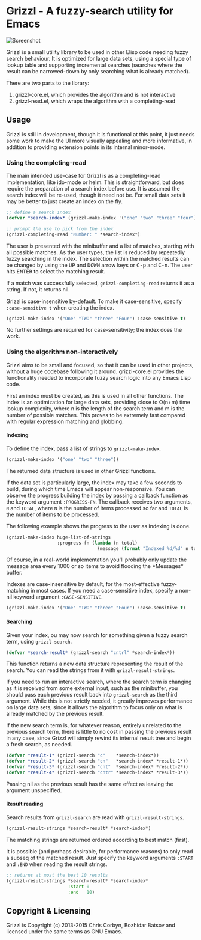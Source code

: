 # Grizzl - A fuzzy-search utility for Emacs

![Screenshot](http://i.imgur.com/n3EweV3.png)

Grizzl is a small utility library to be used in other Elisp code needing
fuzzy search behaviour. It is optimized for large data sets, using a
special type of lookup table and supporting incremental searches (searches
where the result can be narrowed-down by only searching what is already
matched).

There are two parts to the library:

  1. grizzl-core.el, which provides the algorithm and is not interactive
  2. grizzl-read.el, which wraps the algorithm with a completing-read

## Usage

Grizzl is still in development, though it is functional at this point, it
just needs some work to make the UI more visually appealing and more
informative, in addition to providing extension points in its internal
minor-mode.

### Using the completing-read

The main intended use-case for Grizzl is as a completing-read
implementation, like ido-mode or helm. This is straightforward, but does
require the preparation of a search index before use. It is assumed the
search index will be re-used, though it need not be. For small data sets
it may be better to just create an index on the fly.

```el
;; define a search index
(defvar *search-index* (grizzl-make-index '("one" "two" "three" "four")))

;; prompt the use to pick from the index
(grizzl-completing-read "Number: " *search-index*)
```

The user is presented with the minibuffer and a list of matches,
starting with all possible matches. As the user types, the list is
reduced by repeatedly fuzzy searching in the index. The selection
within the matched results can be changed by using the <kbd>UP</kbd>
and <kbd>DOWN</kbd> arrow keys or <kbd>C-p</kbd> and
<kbd>C-n</kbd>. The user hits <kbd>ENTER</kbd> to select the matching
result.

If a match was successfully selected, `grizzl-completing-read` returns it
as a string. If not, it returns nil.

Grizzl is case-insensitive by-default. To make it case-sensitive, specify
`:case-sensitive t` when creating the index.

```el
(grizzl-make-index '("One" "TWO" "three" "Four") :case-sensitive t)
```

No further settings are required for case-sensitivity; the index does the
work.

### Using the algorithm non-interactively

Grizzl aims to be small and focused, so that it can be used in other
projects, without a huge codebase following it around. grizzl-core.el
provides the functionality needed to incorporate fuzzy search logic into
any Emacs Lisp code.

First an index must be created, as this is used in all other functions. The
index is an optimization for large data sets, providing close to O(n+m) time
lookup complexity, where n is the length of the search term and m is the
number of possible matches. This proves to be extremely fast compared with
regular expression matching and globbing.

#### Indexing

To define the index, pass a list of strings to `grizzl-make-index`.

```el
(grizzl-make-index '("one" "two" "three"))
```

The returned data structure is used in other Grizzl functions.

If the data set is particularly large, the index may take a few seconds to
build, during which time Emacs will appear non-responsive. You can observe
the progress building the index by passing a callback function as the
keyword argument `:PROGRESS-FN`. The callback receives two arguments,
`N` and `TOTAL`, where `N` is the number of items processed so far and
`TOTAL` is the number of items to be processed.

The following example shows the progress to the user as indexing is done.

```el
(grizzl-make-index huge-list-of-strings
                   :progress-fn (lambda (n total)
                                  (message (format "Indexed %d/%d" n total))))
```

Of course, in a real-world implementation you'll probably only update the
message area every 1000 or so items to avoid flooding the \*Messages\*
buffer.

Indexes are case-insensitive by default, for the most-effective fuzzy-matching
in most cases. If you need a case-sensitive index, specify a non-nil keyword
argument `:CASE-SENSITIVE`.

```el
(grizzl-make-index '("One" "TWO" "three" "Four") :case-sensitive t)
```

#### Searching

Given your index, ou may now search for something given a fuzzy search term,
using `grizzl-search`.

```el
(defvar *search-result* (grizzl-search "cntrl" *search-index*))
```

This function returns a new data structure representing the result of the
search. You can read the strings from it with `grizzl-result-strings`.

If you need to run an interactive search, where the search term is changing
as it is received from some external input, such as the minibuffer, you
should pass each previous result back into `grizzl-search` as the third
argument. While this is not strictly needed, it greatly improves performance
on large data sets, since it allows the algorithm to focus only on what is
already matched by the previous result.

If the new search term is, for whatever reason, entirely unrelated to the
previous search term, there is little to no cost in passing the previous
result in any case, since Grizzl will simply rewind its internal result tree
and begin a fresh search, as needed.

```el
(defvar *result-1* (grizzl-search "c"    *search-index*))
(defvar *result-2* (grizzl-search "cn"   *search-index* *result-1*))
(defvar *result-3* (grizzl-search "cnt"  *search-index* *result-2*))
(defvar *result-4* (grizzl-search "cntr" *search-index* *result-3*))
```

Passing nil as the previous result has the same effect as leaving the
argument unspecified.

#### Result reading

Search results from `grizzl-search` are read with `grizzl-result-strings`.

```el
(grizzl-result-strings *search-result* *search-index*)
```

The matching strings are returned ordered according to best match (first).

It is possible (and perhaps desirable, for performance reasons) to only
read a subseq of the matched result. Just specify the keyword arguments
`:START` and `:END` when reading the result strings.

```el
;; returns at most the best 10 results
(grizzl-result-strings *search-result* *search-index*
                       :start 0
                       :end   10)
```

## Copyright & Licensing

Grizzl is Copyright (c) 2013-2015 Chris Corbyn, Bozhidar Batsov and licensed under the same terms as
GNU Emacs.
